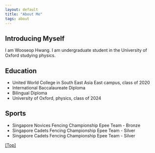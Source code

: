 ```yaml
---
layout: default
title: "About Me"
tags: about
---
```


## Introducing Myself

I am Wooseop Hwang. I am undergraduate student in the University of Oxford studying physics. 


## Education

   - United World College in South East Asia East campus, class of 2020
   - International Baccalaureate Diploma
   - Bilingual Diploma
   - University of Oxford, physics, class of 2024

## Sports

   - Singapore Novices Fencing Championship Epee Team - Bronze
   - Singapore Cadets Fencing Championship Epee Team - Silver
   - Singapore Cadets Fencing Championship Epee Team - Silver




[[Top]](#top)

